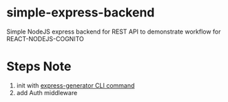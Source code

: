 # simple-express-backend
Simple NodeJS express backend for REST API to demonstrate workflow for REACT-NODEJS-COGNITO

# Steps Note
  1. init with [express-generator CLI command](https://expressjs.com/en/starter/generator.html)
  2. add Auth middleware
    